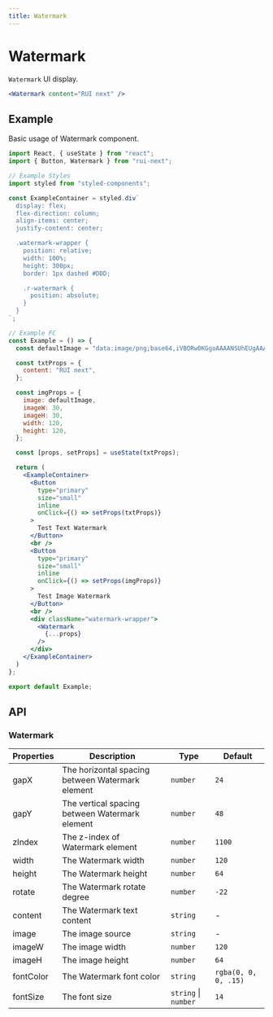```yaml
---
title: Watermark
---
```


# Watermark

`Watermark` UI display.

```jsx
<Watermark content="RUI next" />
```

## Example

Basic usage of Watermark component.

```jsx live=local
import React, { useState } from "react";
import { Button, Watermark } from "rui-next";

// Example Styles
import styled from "styled-components";

const ExampleContainer = styled.div`
  display: flex;
  flex-direction: column;
  align-items: center;
  justify-content: center;

  .watermark-wrapper {
    position: relative;
    width: 100%;
    height: 300px;
    border: 1px dashed #DDD;

    .r-watermark {
      position: absolute;
    }
  }
`;

// Example FC
const Example = () => {
  const defaultImage = "data:image/png;base64,iVBORw0KGgoAAAANSUhEUgAAAB4AAAAeCAIAAAC0Ujn1AAAACXBIWXMAAAsSAAALEgHS3X78AAABDklEQVR4nGP4dfz4OyOj12xsrxgY8KBbfBKB7U88+z4QRL4TP+Yu+Xz92R+GdwYG+A2FoKesHFmF+4kxGoKyF39meMXKSozRrxgYukN6iTfaZ8IHogyFoP1qjsQb7dlHitFP2Dh9u17SxOhXDAz5uTtoZfRU73paGb1Dx9uz7/2o0RQZ/R8bgJsI5yIbDRFEZiMDAkbDTSdoNFYRdHdhunTQG012WJNmNFYfUBogNHE11oCmidGYInCjMc0lOYVgtQ+Xe9Fkh3QZMvBGz3UuItJcko2uSF1FE6NfMjIFtT0mxWiimzinZAyIN9dnwgdiG2avGBime1YTb3T24s8MRDYnnzGzFuRsI8ZQeHMSAOD2kiUX84lOAAAAAElFTkSuQmCC";

  const txtProps = {
    content: "RUI next",
  };

  const imgProps = {
    image: defaultImage,
    imageW: 30,
    imageH: 30,
    width: 120,
    height: 120,
  };

  const [props, setProps] = useState(txtProps);

  return (
    <ExampleContainer>
      <Button
        type="primary"
        size="small"
        inline
        onClick={() => setProps(txtProps)}
      >
        Test Text Watermark
      </Button>
      <br />
      <Button
        type="primary"
        size="small"
        inline
        onClick={() => setProps(imgProps)}
      >
        Test Image Watermark
      </Button>
      <br />
      <div className="watermark-wrapper">
        <Watermark
          {...props}
        />
      </div>
    </ExampleContainer>
  )
};

export default Example;
```

## API

### Watermark

Properties | Description | Type | Default
------------|------------|------|--------
| gapX      | The horizontal spacing between Watermark element | `number` | `24` |
| gapY      | The vertical spacing between Watermark element | `number` | `48` |
| zIndex    | The z-index of Watermark element | `number` | `1100` |
| width     | The Watermark width | `number` | `120` |
| height    | The Watermark height | `number` | `64` |
| rotate    | The Watermark rotate degree | `number` | `-22` |
| content   | The Watermark text content | `string` | - |
| image     | The image source | `string` | - |
| imageW    | The image width | `number` | `120` |
| imageH    | The image height | `number` | `64` |
| fontColor | The Watermark font color | `string` | `rgba(0, 0, 0, .15)` |
| fontSize  | The font size | `string` \| `number` | `14` |
